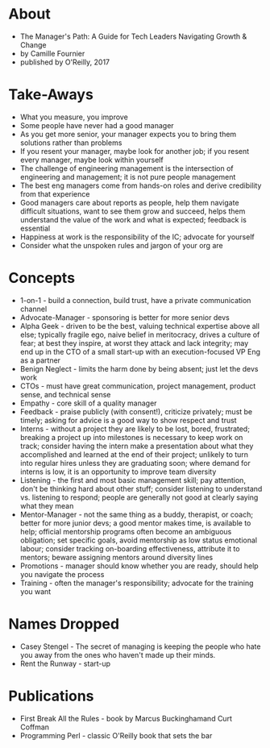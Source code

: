 
# About

* The Manager's Path: A Guide for Tech Leaders Navigating Growth & Change
* by Camille Fournier
* published by O'Reilly, 2017

# Take-Aways

* What you measure, you improve
* Some people have never had a good manager
* As you get more senior, your manager expects you to bring them solutions rather than problems
* If you resent your manager, maybe look for another job; if you resent every manager, maybe look within yourself
* The challenge of engineering management is the intersection of engineering and management; it is not pure people management
* The best eng managers come from hands-on roles and derive credibility from that experience
* Good managers care about reports as people, help them navigate difficult situations, want to see them grow and succeed, helps them understand the value of the work and what is expected; feedback is essential
* Happiness at work is the responsibility of the IC; advocate for yourself
* Consider what the unspoken rules and jargon of your org are

# Concepts

* 1-on-1 - build a connection, build trust, have a private communication channel
* Advocate-Manager - sponsoring is better for more senior devs
* Alpha Geek - driven to be the best, valuing technical expertise above all else; typically fragile ego, naive belief in meritocracy, drives a culture of fear; at best they inspire, at worst they attack and lack integrity; may end up in the CTO of a small start-up with an execution-focused VP Eng as a partner
* Benign Neglect - limits the harm done by being absent; just let the devs work
* CTOs - must have great communication, project management, product sense, and technical sense
* Empathy - core skill of a quality manager
* Feedback - praise publicly (with consent!), criticize privately; must be timely; asking for advice is a good way to show respect and trust
* Interns - without a project they are likely to be lost, bored, frustrated; breaking a project up into milestones is necessary to keep work on track; consider having the intern make a presentation about what they accomplished and learned at the end of their project; unlikely to turn into regular hires unless they are graduating soon; where demand for interns is low, it is an opportunity to improve team diversity
* Listening - the first and most basic management skill; pay attention, don't be thinking hard about other stuff; consider listening to understand vs. listening to respond; people are generally not good at clearly saying what they mean
* Mentor-Manager - not the same thing as a buddy, therapist, or coach; better for more junior devs; a good mentor makes time, is available to help; official mentorship programs often become an ambiguous obligation; set specific goals, avoid mentorship as low status emotional labour; consider tracking on-boarding effectiveness, attribute it to mentors; beware assigning mentors around diversity lines
* Promotions - manager should know whether you are ready, should help you navigate the process
* Training - often the manager's responsibility; advocate for the training you want

# Names Dropped

* Casey Stengel - The secret of managing is keeping the people who hate you away from the ones who haven't made up their minds.
* Rent the Runway - start-up

# Publications

* First Break All the Rules - book by Marcus Buckinghamand Curt Coffman
* Programming Perl - classic O'Reilly book that sets the bar
